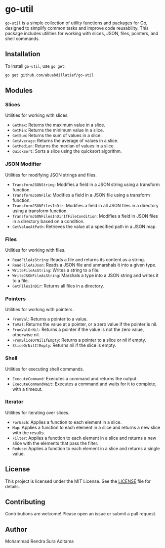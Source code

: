 # go-util

`go-util` is a simple collection of utility functions and packages for Go, designed to simplify common tasks and improve code reusability. This package includes utilities for working with slices, JSON, files, pointers, and shell commands.

## Installation

To install `go-util`, use `go get`:

```sh
go get github.com/abuabdillatief/go-util
```

## Modules

### Slices

Utilities for working with slices.

- `GetMax`: Returns the maximum value in a slice.
- `GetMin`: Returns the minimum value in a slice.
- `GetSum`: Returns the sum of values in a slice.
- `GetAverage`: Returns the average of values in a slice.
- `GetMedian`: Returns the median of values in a slice.
- `QuickSort`: Sorts a slice using the quicksort algorithm.

### JSON Modifier

Utilities for modifying JSON strings and files.

- `TransformJSONString`: Modifies a field in a JSON string using a transform function.
- `TransformJSONFile`: Modifies a field in a JSON file using a transform function.
- `TransformJSONFilesInDir`: Modifies a field in all JSON files in a directory using a transform function.
- `TransformJSONFilesInDirIfFileCondition`: Modifies a field in JSON files in a directory based on a condition.
- `GetValueAtPath`: Retrieves the value at a specified path in a JSON map.

### Files

Utilities for working with files.

- `ReadFileAsString`: Reads a file and returns its content as a string.
- `ReadFileAsJson`: Reads a JSON file and unmarshals it into a given type.
- `WriteFileAsString`: Writes a string to a file.
- `WriteJSONFileAsString`: Marshals a type into a JSON string and writes it to a file.
- `GetFilesInDir`: Returns all files in a directory.

### Pointers

Utilities for working with pointers.

- `FromVal`: Returns a pointer to a value.
- `ToVal`: Returns the value at a pointer, or a zero value if the pointer is nil.
- `FromValOrNil`: Returns a pointer if the value is not the zero value, otherwise nil.
- `FromSliceOrNilIfEmpty`: Returns a pointer to a slice or nil if empty.
- `SliceOrNilIfEmpty`: Returns nil if the slice is empty.

### Shell

Utilities for executing shell commands.

- `ExecuteCommand`: Executes a command and returns the output.
- `ExecuteCommandWait`: Executes a command and waits for it to complete, with a timeout.

### Iterator

Utilities for iterating over slices.

- `ForEach`: Applies a function to each element in a slice.
- `Map`: Applies a function to each element in a slice and returns a new slice with the results.
- `Filter`: Applies a function to each element in a slice and returns a new slice with the elements that pass the filter.
- `Reduce`: Applies a function to each element in a slice and returns a single value.

## License

This project is licensed under the MIT License. See the [LICENSE](LICENSE) file for details.

## Contributing

Contributions are welcome! Please open an issue or submit a pull request.

## Author

Mohammad Rendra Sura Aditama 
